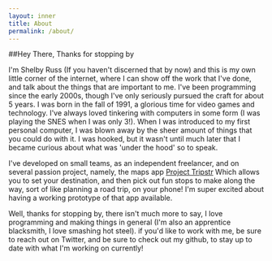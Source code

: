 ```yaml
---
layout: inner
title: About
permalink: /about/
---
```


##Hey There, Thanks for stopping by 

I'm Shelby Russ (If you haven't discerned that by now) and this is my own little corner of the internet, where I can show off the work that I've done, and talk about the things that are important to me. I've been programming since the early 2000s, though I've only seriously pursued the craft for about 5 years. I was born in the fall of 1991, a glorious time for video games and technology. I've always loved tinkering with computers in some form (I was playing the SNES when I was only 3!). When I was introduced to my first personal computer, I was blown away by the sheer amount of things that you could do with it. I was hooked, but it wasn't until much later that I became curious about what was 'under the hood' so to speak. 

I've developed on small teams, as an independent freelancer, and on several passion project, namely, the maps app [Project Tripstr](https://arcane-basin-98906.herokuapp.com/#_=_) Which allows you to set your destination, and then pick out fun stops to make along the way, sort of like planning a road trip, on your phone! I'm super excited about having a working prototype of that app available. 

Well, thanks for stopping by, there isn't much more to say, I love programming and making things in general (I'm also an apprentice blacksmith, I love smashing hot steel). if you'd like to work with me, be sure to reach out on Twitter, and be sure to check out my github, to stay up to date with what I'm working on currently!